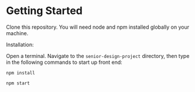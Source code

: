 # Getting Started 

Clone this repository. You will need node and npm installed globally on your machine.

Installation:

Open a terminal. Navigate to the `senior-design-project` directory, then type in the following commands to start up front end:

`npm install`

`npm start`
